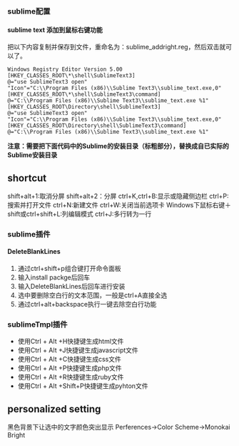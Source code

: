 ### sublime配置

#### sublime text 添加到鼠标右键功能
把以下内容复制并保存到文件，重命名为：sublime_addright.reg，然后双击就可以了。  
```
Windows Registry Editor Version 5.00
[HKEY_CLASSES_ROOT\*\shell\SublimeText3]
@="use SublimeText3 open"
"Icon"="C:\\Program Files (x86)\\Sublime Text3\\sublime_text.exe,0"
[HKEY_CLASSES_ROOT\*\shell\SublimeText3\command]
@="C:\\Program Files (x86)\\Sublime Text3\\sublime_text.exe %1"
[HKEY_CLASSES_ROOT\Directory\shell\SublimeText3]
@="use SublimeText3 open"
"Icon"="C:\\Program Files (x86)\\Sublime Text3\\sublime_text.exe,0"
[HKEY_CLASSES_ROOT\Directory\shell\SublimeText3\command]
@="C:\\Program Files (x86)\\Sublime Text3\\sublime_text.exe %1"
```
**注意：需要把下面代码中的Sublime的安装目录（标粗部分），替换成自已实际的Sublime安装目录**

## shortcut

shift+alt+1:取消分屏
shift+alt+2：分屏
ctrl+K,ctrl+B:显示或隐藏侧边栏
ctrl+P:搜索并打开文件
ctrl+N:新建文件
ctrl+W:关闭当前选项卡
Windows下鼠标右键＋shift或ctrl+shift+L:列编辑模式
ctrl+J:多行转为一行

### sublime插件

#### DeleteBlankLines
1. 通过ctrl+shift+p组合键打开命令面板 
2. 输入install packge后回车
3. 输入DeleteBlankLines后回车进行安装
4. 选中要删除空白行的文本范围，一般是ctrl+A直接全选 
5. 通过ctrl+alt+backspace执行一键去除空白行功能
### sublimeTmpl插件
* 使用Ctrl + Alt +H快捷键生成html文件
* 使用Ctrl + Alt +J快捷键生成javascript文件
* 使用Ctrl + Alt +C快捷键生成css文件
* 使用Ctrl + Alt +P快捷键生成php文件
* 使用Ctrl + Alt +R快捷键生成ruby文件
* 使用Ctrl + Alt +Shift+P快捷键生成pyhton文件

## personalized setting

黑色背景下让选中的文字颜色突出显示
Perferences->Color Scheme->Monokai Bright